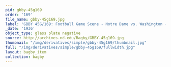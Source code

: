 ```yaml
---
pid: gbby-45g169
order: '169'
file_name: gbby-45g169.jpg
label: 'GBBY 45G/169: Football Game Scene - Notre Dame vs. Washington - 1936'
_date: '1936'
object_type: glass plate negative
source: http://archives.nd.edu/Bagby/GBBY-45g169.jpg
thumbnail: "/img/derivatives/simple/gbby-45g169/thumbnail.jpg"
full: "/img/derivatives/simple/gbby-45g169/fullwidth.jpg"
layout: bagby_item
collection: bagby
---
```

